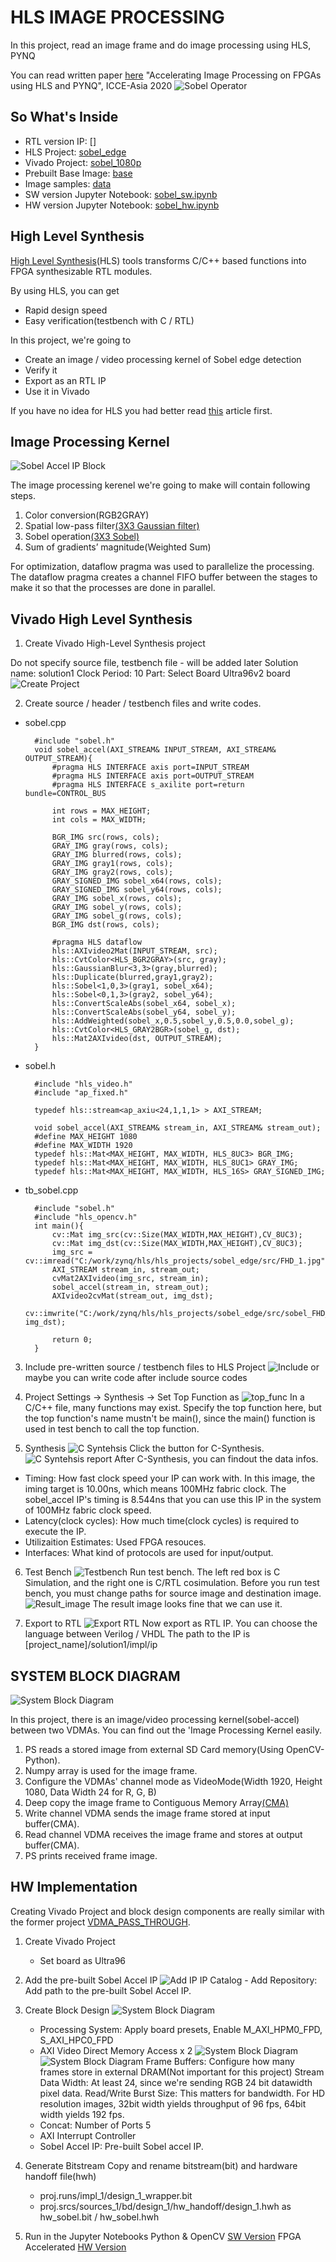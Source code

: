 # HLS IMAGE PROCESSING

In this project, read an image frame and do image processing using HLS, PYNQ

You can read written paper [here](https://ieeexplore.ieee.org/document/9277085 "Accelerating Image Processing on FPGAs using HLS and PYNQ") "Accelerating Image Processing on FPGAs using HLS and PYNQ", ICCE-Asia 2020
![Sobel Operator](/used_images/sobel_edge.png)

## So What's Inside

- RTL version IP: []
- HLS Project: [sobel_edge](/2.HLS_IMAGE_PROCESSING/sobel_edge "HLS Project")
- Vivado Project: [sobel_1080p](/2.HLS_IMAGE_PROCESSING/sobel_1080p "Vivado Project")
- Prebuilt Base Image: [base](/2.HLS_IMAGE_PROCESSING/base "Base")
- Image samples: [data](/2.HLS_IMAGE_PROCESSING/data "Data")
- SW version Jupyter Notebook: [sobel_sw.ipynb](/2.HLS_IMAGE_PROCESSING/sobel_sw.ipynb "Jupyter Notebook")
- HW version Jupyter Notebook: [sobel_hw.ipynb](/2.HLS_IMAGE_PROCESSING/sobel_hw.ipynb "Jupyter Notebook")

## High Level Synthesis

[High Level Synthesis](https://www.xilinx.com/support/documentation/sw_manuals/xilinx2019_1/ug902-vivado-high-level-synthesis.pdf "High Level Syntehsis")(HLS) tools transforms C/C++ based functions into FPGA synthesizable RTL modules.

By using HLS, you can get

- Rapid design speed
- Easy verification(testbench with C / RTL)

In this project, we're going to

- Create an image / video processing kernel of Sobel edge detection
- Verify it
- Export as an RTL IP
- Use it in Vivado

If you have no idea for HLS you had better read [this](https://www.xilinx.com/support/documentation/sw_manuals/ug998-vivado-intro-fpga-design-hls.pdf "Introduction to FPGA Design with Vivado High-Level Synthesis") article first.

## Image Processing Kernel

![Sobel Accel IP Block](/used_images/sobel_accel.PNG)

The image processing kerenel we're going to make will contain following steps.

1. Color conversion(RGB2GRAY)
2. Spatial low-pass filter[(3X3 Gaussian filter)](https://en.wikipedia.org/wiki/Gaussian_filter "Gaussian filter")
3. Sobel operation[(3X3 Sobel)](https://en.wikipedia.org/wiki/Sobel_operator "Sobel Filter")
4. Sum of gradients’ magnitude(Weighted Sum)

For optimization, dataflow pragma  was used to parallelize the processing.
The dataflow pragma creates a channel FIFO buffer between the stages to make it so that the processes are done in parallel.

## Vivado High Level Synthesis

1. Create Vivado High-Level Synthesis project

Do not specify source file, testbench file - will be added later
Solution name: solution1
Clock Period: 10
Part: Select Board Ultra96v2 board
![Create Project](/used_images/create_hls_project.PNG)

2. Create source / header / testbench files and write codes.

- sobel.cpp

        #include "sobel.h"
        void sobel_accel(AXI_STREAM& INPUT_STREAM, AXI_STREAM& OUTPUT_STREAM){
            #pragma HLS INTERFACE axis port=INPUT_STREAM
            #pragma HLS INTERFACE axis port=OUTPUT_STREAM
            #pragma HLS INTERFACE s_axilite port=return bundle=CONTROL_BUS

            int rows = MAX_HEIGHT;
            int cols = MAX_WIDTH;

            BGR_IMG src(rows, cols);
            GRAY_IMG gray(rows, cols);
            GRAY_IMG blurred(rows, cols);
            GRAY_IMG gray1(rows, cols);
            GRAY_IMG gray2(rows, cols);
            GRAY_SIGNED_IMG sobel_x64(rows, cols);
            GRAY_SIGNED_IMG sobel_y64(rows, cols);
            GRAY_IMG sobel_x(rows, cols);
            GRAY_IMG sobel_y(rows, cols);
            GRAY_IMG sobel_g(rows, cols);
            BGR_IMG dst(rows, cols);

            #pragma HLS dataflow
            hls::AXIvideo2Mat(INPUT_STREAM, src);
            hls::CvtColor<HLS_BGR2GRAY>(src, gray);
            hls::GaussianBlur<3,3>(gray,blurred);
            hls::Duplicate(blurred,gray1,gray2);
            hls::Sobel<1,0,3>(gray1, sobel_x64);
            hls::Sobel<0,1,3>(gray2, sobel_y64);
            hls::ConvertScaleAbs(sobel_x64, sobel_x);
            hls::ConvertScaleAbs(sobel_y64, sobel_y);
            hls::AddWeighted(sobel_x,0.5,sobel_y,0.5,0.0,sobel_g);
            hls::CvtColor<HLS_GRAY2BGR>(sobel_g, dst);
            hls::Mat2AXIvideo(dst, OUTPUT_STREAM);
        }

- sobel.h

        #include "hls_video.h"
        #include "ap_fixed.h"

        typedef hls::stream<ap_axiu<24,1,1,1> > AXI_STREAM;

        void sobel_accel(AXI_STREAM& stream_in, AXI_STREAM& stream_out);
        #define MAX_HEIGHT 1080
        #define MAX_WIDTH 1920
        typedef hls::Mat<MAX_HEIGHT, MAX_WIDTH, HLS_8UC3> BGR_IMG;
        typedef hls::Mat<MAX_HEIGHT, MAX_WIDTH, HLS_8UC1> GRAY_IMG;
        typedef hls::Mat<MAX_HEIGHT, MAX_WIDTH, HLS_16S> GRAY_SIGNED_IMG;

- tb_sobel.cpp

        #include "sobel.h"
        #include "hls_opencv.h"
        int main(){
            cv::Mat img_src(cv::Size(MAX_WIDTH,MAX_HEIGHT),CV_8UC3);
            cv::Mat img_dst(cv::Size(MAX_WIDTH,MAX_HEIGHT),CV_8UC3);
            img_src = cv::imread("C:/work/zynq/hls/hls_projects/sobel_edge/src/FHD_1.jpg");
            AXI_STREAM stream_in, stream_out;
            cvMat2AXIvideo(img_src, stream_in);
            sobel_accel(stream_in, stream_out);
            AXIvideo2cvMat(stream_out, img_dst);
            cv::imwrite("C:/work/zynq/hls/hls_projects/sobel_edge/src/sobel_FHD_1.jpg", img_dst);

            return 0;
        }

3. Include pre-written source / testbench files to HLS Project
![Include](/used_images/include_src_tb.PNG)
or maybe you can write code after include source codes

4. Project Settings -> Synthesis -> Set Top Function as 
![top_func](/used_images/set_top_func.png)
In a C/C++ file, many functions may exist.
Specify the top function here, but the top function's name mustn't be main(), since the main() function is used in test bench to call the top function.

5. Synthesis
![C Syntehsis](/used_images/hls_c_synthesis.png)
Click the button for C-Synthesis.
![C Syntehsis report](/used_images/hls_synthesis_report.PNG)
After C-Synthesis, you can findout the data infos.

- Timing: How fast clock speed your IP can work with.
In this image, the iming target is 10.00ns, which means 100MHz fabric clock.
The sobel_accel IP's timing is 8.544ns that you can use this IP in the system of 100MHz fabric clock speed.
- Latency(clock cycles): How much time(clock cycles) is required to execute the IP.
- Utilizaition Estimates: Used FPGA resouces.
- Interfaces: What kind of protocols are used for input/output.

6. Test Bench
![Testbench](/used_images/c_simulation.png)
Run test bench. The left red box is C Simulation, and the right one is C/RTL cosimulation.
Before you run test bench, you must change paths for source image and destination image.
![Result_image](/used_images/hls_testbench_sobel.jpg)
The result image looks fine that we can use it.

7. Export to RTL
![Export RTL](/used_images/export_rtl.png)
Now export as RTL IP.
You can choose the language between Verilog / VHDL
The path to the IP is [project_name]/solution1/impl/ip

## SYSTEM BLOCK DIAGRAM

![System Block Diagram](/used_images/system_block_diagram2.png)

In this project, there is an image/video processing kernel(sobel-accel) between two VDMAs.
You can find out the 'Image Processing Kernel easily.

1. PS reads a stored image from external SD Card memory(Using OpenCV-Python).
2. Numpy array is used for the image frame.
3. Configure the VDMAs' channel mode as VideoMode(Width 1920, Height 1080, Data Width 24 for R, G, B)
4. Deep copy the image frame to Contiguous Memory Array[(CMA)](https://pynq.readthedocs.io/en/v2.0/pynq_package/pynq.xlnk.html "CMA")
5. Write channel VDMA sends the image frame stored at input buffer(CMA).
6. Read channel VDMA receives the image frame and stores at output buffer(CMA).
7. PS prints received frame image.

## HW Implementation

Creating Vivado Project and block design components are really similar with the former project [VDMA_PASS_THROUGH](/1.VDMA_PASS_THROUGH "VDMA_PASS_THROUGH").

1. Create Vivado Project
    - Set board as Ultra96

2. Add the pre-built Sobel Accel IP
![Add IP](/used_images/add_ip.png)
IP Catalog - Add Repository: Add path to the pre-built Sobel Accel IP.

3. Create Block Design
![System Block Diagram](/used_images/hls_sobel_bd.png)
    - Processing System: Apply board presets, Enable M_AXI_HPM0_FPD, S_AXI_HPC0_FPD
    - AXI Video Direct Memory Access x 2
    ![System Block Diagram](/used_images/vdma_pass_thru_vdma.PNG)
    ![System Block Diagram](/used_images/vdma_pass_thru_vdma2.PNG)
    Frame Buffers: Configure how many frames store in external DRAM(Not important for this project)
    Stream Data Width: At least 24, since we're sending RGB 24 bit datawidth pixel data.
    Read/Write Burst Size: This matters for bandwidth. For HD resolution images, 32bit width yields throughput of 96 fps, 64bit width yields 192 fps.
    - Concat: Number of Ports 5
    - AXI Interrupt Controller
    - Sobel Accel IP: Pre-built Sobel accel IP.

4. Generate Bitstream
Copy and rename bitstream(bit) and hardware handoff file(hwh)
    - proj.runs/impl_1/design_1_wrapper.bit
    - proj.srcs/sources_1/bd/design_1/hw_handoff/design_1.hwh
as hw_sobel.bit / hw_sobel.hwh

5. Run in the Jupyter Notebooks
Python & OpenCV [SW Version](/2.HLS_IMAGE_PROCESSING/sobel_sw.ipynb "Jupyter Notebook - Sobel SW")
FPGA Accelerated  [HW Version](/2.HLS_IMAGE_PROCESSING/sobel_hw.ipynb "Jupyter Notebook - Sobel HW")
